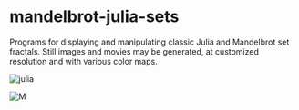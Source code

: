 # mandelbrot-julia-sets
Programs for displaying and manipulating classic Julia and Mandelbrot set fractals.  Still images and movies may be generated, at customized resolution and with various color maps.  

![julia](https://blbadger.github.io/fractals/Julia_set_inverted.png)

![M](https://blbadger.github.io/fractals/mandelbrot_swirl_0.3r.gif)
